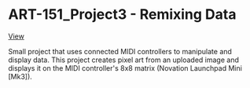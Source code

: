 # ART-151_Project3 - Remixing Data

[View](https://ryanthommes.github.io/ART-151_Project3/)

Small project that uses connected MIDI controllers to manipulate and display data. This project creates pixel art from an uploaded image and displays it on the MIDI controller's 8x8 matrix (Novation Launchpad Mini [Mk3]).
